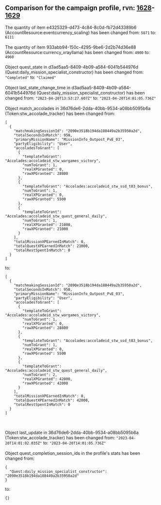 ## Comparison for the campaign profile, rvn: [1628](https://github.com/PRO100KatYT/FortniteProfileRevisions/tree/main/profiles/campaign/1628%20campaign.json)-[1629](https://github.com/PRO100KatYT/FortniteProfileRevisions/tree/main/profiles/campaign/1629%20campaign.json)

The quantity of item e4325329-d473-4c84-8c0d-fb72d43389b6 (AccountResource:eventcurrency_scaling) has been changed from: `5871` to: `6111`
<br><br>
The quantity of item 933abb94-150c-4295-9be6-2d2b74d36e88 (AccountResource:currency_xrayllama) has been changed from: `4900` to: `4960`
<br><br>
Object quest_state in d3ad5aa5-8409-4b09-a584-6041b544976d (Quest:daily_mission_specialist_constructor) has been changed from: `"Completed"` to: `"Claimed"`
<br><br>
Object last_state_change_time in d3ad5aa5-8409-4b09-a584-6041b544976d (Quest:daily_mission_specialist_constructor) has been changed from: `"2023-04-20T13:53:27.607Z"` to: `"2023-04-20T14:01:05.736Z"`
<br><br>
Object match_accolades in 36d76de6-2dda-40bb-9534-a08bb5095b6a (Token:stw_accolade_tracker) has been changed from:

```
[
  {
    "matchmakingSessionId": "2090e3518b194da188449a2b35950a2d",
    "totalSecondsInMatch": 950,
    "primaryMissionName": "MissionInfo_Outpost_PvE_03",
    "partyEligibility": "User",
    "accoladesToGrant": [
      {
        "templateToGrant": "Accolades:accoladeid_stw_wargames_victory",
        "numToGrant": 1,
        "realXPGranted": 0,
        "rawXPGranted": 28800
      },
      {
        "templateToGrant": "Accolades:accoladeid_stw_ssd_t03_bonus",
        "numToGrant": 1,
        "realXPGranted": 0,
        "rawXPGranted": 5500
      },
      {
        "templateToGrant": "Accolades:accoladeid_stw_quest_general_daily",
        "numToGrant": 1,
        "realXPGranted": 21000,
        "rawXPGranted": 21000
      }
    ],
    "totalMissionXPEarnedInMatch": 0,
    "totalQuestXPEarnedInMatch": 21000,
    "totalRestSpentInMatch": 0
  }
]
```

to:

```
[
  {
    "matchmakingSessionId": "2090e3518b194da188449a2b35950a2d",
    "totalSecondsInMatch": 950,
    "primaryMissionName": "MissionInfo_Outpost_PvE_03",
    "partyEligibility": "User",
    "accoladesToGrant": [
      {
        "templateToGrant": "Accolades:accoladeid_stw_wargames_victory",
        "numToGrant": 1,
        "realXPGranted": 0,
        "rawXPGranted": 28800
      },
      {
        "templateToGrant": "Accolades:accoladeid_stw_ssd_t03_bonus",
        "numToGrant": 1,
        "realXPGranted": 0,
        "rawXPGranted": 5500
      },
      {
        "templateToGrant": "Accolades:accoladeid_stw_quest_general_daily",
        "numToGrant": 2,
        "realXPGranted": 42000,
        "rawXPGranted": 42000
      }
    ],
    "totalMissionXPEarnedInMatch": 0,
    "totalQuestXPEarnedInMatch": 42000,
    "totalRestSpentInMatch": 0
  }
]
```

<br><br>
Object last_update in 36d76de6-2dda-40bb-9534-a08bb5095b6a (Token:stw_accolade_tracker) has been changed from: `"2023-04-20T14:01:02.035Z"` to: `"2023-04-20T14:01:05.736Z"`
<br><br>
Object quest_completion_session_ids in the profile's stats has been changed from:

```
{
  "Quest:daily_mission_specialist_constructor": "2090e3518b194da188449a2b35950a2d"
}
```

to:

```
{}
```

<br><br>
